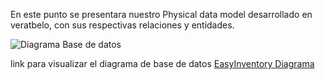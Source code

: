 En este punto se presentara nuestro Physical data model  desarrollado en veratbelo, con sus respectivas relaciones y entidades.

![Diagrama Base de datos]()

link para visualizar el diagrama de base de datos [EasyInventory Diagrama]()